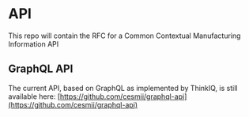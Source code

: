 # API
This repo will contain the RFC for a Common Contextual Manufacturing Information API

## GraphQL API
The current API, based on GraphQL as implemented by ThinkIQ, is still available here: [https://github.com/cesmii/graphql-api](https://github.com/cesmii/graphql-api)
